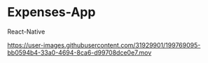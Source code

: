 # Expenses-App
React-Native


https://user-images.githubusercontent.com/31929901/199769095-bb0594b4-33a0-4694-8ca6-d99708dce0e7.mov

